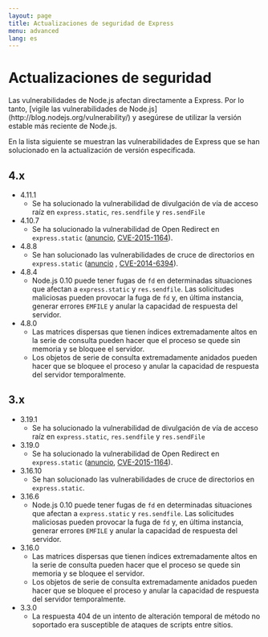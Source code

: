 ```yaml
---
layout: page
title: Actualizaciones de seguridad de Express
menu: advanced
lang: es
---
```


# Actualizaciones de seguridad

<div class="doc-box doc-notice" markdown="1">
Las vulnerabilidades de Node.js afectan directamente a Express. Por lo tanto, [vigile las vulnerabilidades de Node.js](http://blog.nodejs.org/vulnerability/) y asegúrese de utilizar la versión estable más reciente de Node.js.
</div>

En la lista siguiente se muestran las vulnerabilidades de Express que se han solucionado en la actualización de versión especificada.

## 4.x

- 4.11.1
  - Se ha solucionado la vulnerabilidad de divulgación de vía de acceso raíz en `express.static`, `res.sendfile` y `res.sendFile`
- 4.10.7
  - Se ha solucionado la vulnerabilidad de Open Redirect en `express.static` ([anuncio](https://npmjs.com/advisories/35), [CVE-2015-1164](http://cve.mitre.org/cgi-bin/cvename.cgi?name=CVE-2015-1164)).
- 4.8.8
  - Se han solucionado las vulnerabilidades de cruce de directorios en `express.static` ([anuncio](http://npmjs.com/advisories/32) , [CVE-2014-6394](http://cve.mitre.org/cgi-bin/cvename.cgi?name=CVE-2014-6394)).
- 4.8.4
  - Node.js 0.10 puede tener fugas de `fd` en determinadas situaciones que afectan a `express.static` y `res.sendfile`. Las solicitudes maliciosas pueden provocar la fuga de `fd` y, en última instancia, generar errores `EMFILE` y anular la capacidad de respuesta del servidor.
- 4.8.0
  - Las matrices dispersas que tienen índices extremadamente altos en la serie de consulta pueden hacer que el proceso se quede sin memoria y se bloquee el servidor.
  - Los objetos de serie de consulta extremadamente anidados pueden hacer que se bloquee el proceso y anular la capacidad de respuesta del servidor temporalmente.

## 3.x

- 3.19.1
  - Se ha solucionado la vulnerabilidad de divulgación de vía de acceso raíz en `express.static`, `res.sendfile` y `res.sendFile`
- 3.19.0
  - Se ha solucionado la vulnerabilidad de Open Redirect en `express.static` ([anuncio](https://npmjs.com/advisories/35), [CVE-2015-1164](http://cve.mitre.org/cgi-bin/cvename.cgi?name=CVE-2015-1164)).
- 3.16.10
  - Se han solucionado las vulnerabilidades de cruce de directorios en `express.static`.
- 3.16.6
  - Node.js 0.10 puede tener fugas de `fd` en determinadas situaciones que afectan a `express.static` y `res.sendfile`. Las solicitudes maliciosas pueden provocar la fuga de `fd` y, en última instancia, generar errores `EMFILE` y anular la capacidad de respuesta del servidor.
- 3.16.0
  - Las matrices dispersas que tienen índices extremadamente altos en la serie de consulta pueden hacer que el proceso se quede sin memoria y se bloquee el servidor.
  - Los objetos de serie de consulta extremadamente anidados pueden hacer que se bloquee el proceso y anular la capacidad de respuesta del servidor temporalmente.
- 3.3.0
  - La respuesta 404 de un intento de alteración temporal de método no soportado era susceptible de ataques de scripts entre sitios.
